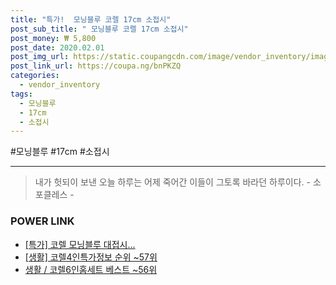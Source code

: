 ```yaml
--- 
title: "특가!  모닝블루 코렐 17cm 소접시" 
post_sub_title: " 모닝블루 코렐 17cm 소접시" 
post_money: ₩ 5,800 
post_date: 2020.02.01 
post_img_url: https://static.coupangcdn.com/image/vendor_inventory/images/2016/06/18/1/8/d51ca76c-492f-410b-b76c-8f90ac3f0a01.jpg 
post_link_url: https://coupa.ng/bnPKZQ 
categories: 
  - vendor_inventory 
tags: 
  - 모닝블루 
  - 17cm 
  - 소접시 
--- 
```

  #모닝블루 #17cm #소접시 
<hr> 

> 내가 헛되이 보낸 오늘 하루는 어제 죽어간 이들이 그토록 바라던 하루이다. - 소포클레스 - 


### POWER LINK

* <a href="https://blog.naver.com/santokki14/221792556660" target="_blank">[특가] 코렐 모닝블루 대접시...</a>
* <a href="https://blog.naver.com/sakai111/221772479770" target="_blank"> [생활] 코렐4인특가정보 순위 ~57위</a>
* <a href="https://blog.naver.com/santokki14/221777320800" target="_blank">생활 / 코렐6인홈세트 베스트 ~56위</a>
